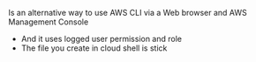 Is an alternative way to use AWS CLI via a Web browser and AWS Management Console
- And it uses logged user permission and role
- The file you create in cloud shell is stick
